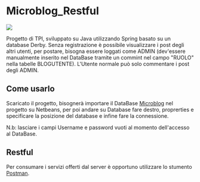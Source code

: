 # Microblog_Restful
![](https://img.shields.io/badge/PROJECT%20TYPE-SCHOOL-blue?style=for-the-badge&logo=google-scholar)

  Progetto di TPI, sviluppato su Java utilizzando Spring basato su un database Derby.
  Senza registrazione è possibile visualizzare i post degli altri utenti, per postare,
  bisogna essere loggati come ADMIN (dev'essere manualmente inserito nel DataBase tramite
  un commint nel campo "RUOLO" nella tabelle BLOGUTENTE).
  L'Utente normale può solo commentare i post degli ADMIN.
  
## Come usarlo
  Scaricato il progetto, bisognerà importare il DataBase [Microblog](https://github.com/Tutor-00/Microblog_Restful/tree/master/Microblog)
  nel progetto su Netbeans, per poi andare su Database fare destro, proprerties e specificare la posizione del database e infine
  fare la connessione.
  
  N.b: lasciare i campi Username e password vuoti al momento dell'accesso al DataBase.
  
## Restful
  Per consumare i servizi offerti dal server è opportuno utilizzare lo stumento [Postman](https://www.postman.com/).


    
